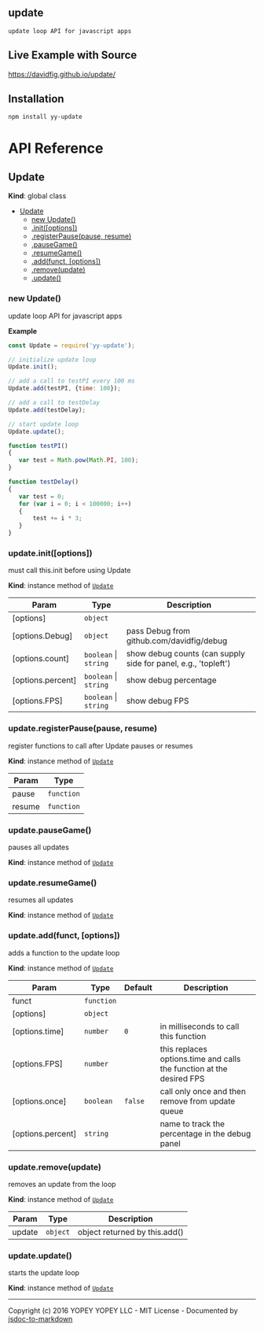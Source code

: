 ## update
    update loop API for javascript apps

## Live Example with Source
https://davidfig.github.io/update/

## Installation

    npm install yy-update

# API Reference
<a name="Update"></a>

## Update
**Kind**: global class  

* [Update](#Update)
    * [new Update()](#new_Update_new)
    * [.init([options])](#Update+init)
    * [.registerPause(pause, resume)](#Update+registerPause)
    * [.pauseGame()](#Update+pauseGame)
    * [.resumeGame()](#Update+resumeGame)
    * [.add(funct, [options])](#Update+add)
    * [.remove(update)](#Update+remove)
    * [.update()](#Update+update)

<a name="new_Update_new"></a>

### new Update()
update loop API for javascript apps

**Example**  
```js
const Update = require('yy-update');

// initialize update loop
Update.init();

// add a call to testPI every 100 ms
Update.add(testPI, {time: 100});

// add a call to testDelay
Update.add(testDelay);

// start update loop
Update.update();

function testPI()
{
   var test = Math.pow(Math.PI, 100);
}

function testDelay()
{
   var test = 0;
   for (var i = 0; i < 100000; i++)
   {
       test += i * 3;
   }
}
```
<a name="Update+init"></a>

### update.init([options])
must call this.init before using Update

**Kind**: instance method of <code>[Update](#Update)</code>  

| Param | Type | Description |
| --- | --- | --- |
| [options] | <code>object</code> |  |
| [options.Debug] | <code>object</code> | pass Debug from github.com/davidfig/debug |
| [options.count] | <code>boolean</code> &#124; <code>string</code> | show debug counts (can supply side for panel, e.g., 'topleft') |
| [options.percent] | <code>boolean</code> &#124; <code>string</code> | show debug percentage |
| [options.FPS] | <code>boolean</code> &#124; <code>string</code> | show debug FPS |

<a name="Update+registerPause"></a>

### update.registerPause(pause, resume)
register functions to call after Update pauses or resumes

**Kind**: instance method of <code>[Update](#Update)</code>  

| Param | Type |
| --- | --- |
| pause | <code>function</code> | 
| resume | <code>function</code> | 

<a name="Update+pauseGame"></a>

### update.pauseGame()
pauses all updates

**Kind**: instance method of <code>[Update](#Update)</code>  
<a name="Update+resumeGame"></a>

### update.resumeGame()
resumes all updates

**Kind**: instance method of <code>[Update](#Update)</code>  
<a name="Update+add"></a>

### update.add(funct, [options])
adds a function to the update loop

**Kind**: instance method of <code>[Update](#Update)</code>  

| Param | Type | Default | Description |
| --- | --- | --- | --- |
| funct | <code>function</code> |  |  |
| [options] | <code>object</code> |  |  |
| [options.time] | <code>number</code> | <code>0</code> | in milliseconds to call this function |
| [options.FPS] | <code>number</code> |  | this replaces options.time and calls the function at the desired FPS |
| [options.once] | <code>boolean</code> | <code>false</code> | call only once and then remove from update queue |
| [options.percent] | <code>string</code> |  | name to track the percentage in the debug panel |

<a name="Update+remove"></a>

### update.remove(update)
removes an update from the loop

**Kind**: instance method of <code>[Update](#Update)</code>  

| Param | Type | Description |
| --- | --- | --- |
| update | <code>object</code> | object returned by this.add() |

<a name="Update+update"></a>

### update.update()
starts the update loop

**Kind**: instance method of <code>[Update](#Update)</code>  
* * *

Copyright (c) 2016 YOPEY YOPEY LLC - MIT License - Documented by [jsdoc-to-markdown](https://github.com/75lb/jsdoc-to-markdown)
